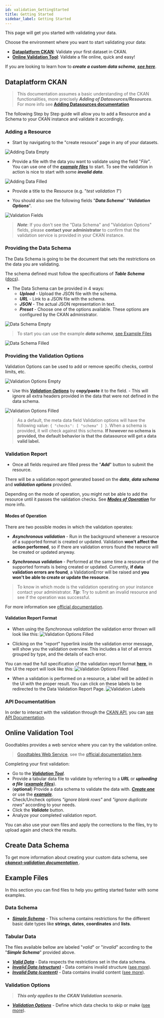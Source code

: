 ```yaml
---
id: validation_GettingStarted
title: Getting Started
sidebar_label: Getting Started
---
```


This page will get you started with validating your data.

Choose the environment where you want to start validating your data:

* **[Dataplatform CKAN](validation_GettingStarted#dataplatform-ckan)**: Validate your first dataset in CKAN.
* **[Online Validation Tool](validation_GettingStarted#online-validation-tool)**: Validate a file online, quick and easy!

If you are looking to learn how to ***create a custom data schema***, ***[see here](validation_GettingStarted#create-data-schema)***. 


## Dataplatform CKAN

>This documentation assumes a basic understanding of the CKAN functionalities, more precisely ***Adding of Datasources/Resources***.
>For more info see **[Adding Datasources documentation](datasets_AddingDatasources)** 

The following Step by Step guide will allow you to add a Resource and a Schema to your CKAN instance and validate it accordingly.

### Adding a Resource
- Start by navigating to the "create resouce" page in any of your datasets.

![Adding Data Empty](assets/Dataplatform/Validation/add_data_empty.PNG)

- Provide a file with the data you want to validate using the field "*File*". You can use one of the ***[example files](validation_GettingStarted#tabular-data)*** to start. To see the validation in action is nice to start with some ***invalid data***.

![Adding Data Filled](assets/Dataplatform/Validation/add_data_filled.PNG)

- Provide a title to the Resource (e.g. "*test validation 1*")

- You should also see the following fields "***Data Schema***" "***Validation Options***". 

![Validation Fields](assets/Dataplatform/Validation/creating_resource_validation_fields_empty.PNG)

> ***Note***: If you don't see the "Data Schema" and "Validation Options" fields, please **contact your administrator** to confirm that the validation service is provided in your CKAN instance. 

### Providing the Data Schema

The Data Schema is going to be the document that sets the restrictions on the data you are validating.

The schema defined must follow the specifications of ***Table Schema*** (<a href="https://frictionlessdata.io/specs/table-schema/" target="_blank">docs</a>).

   - The Data Schema can be provided in 4 ways:
       - ***Upload*** - Upload the JSON file with the schema.
       - ***URL*** - Link to a JSON file with the schema.
       - ***JSON*** - The actual JSON representation in text.
       - ***Preset*** - Choose one of the options available. These options are configured by the CKAN administrator.

![Data Schema Empty](assets/Dataplatform/Validation/add_data_schema_empty.PNG)

> To start you can use the example ***data schema***, [see Example Files](validation_GettingStarted#data-schema) 

![Data Schema Filled](assets/Dataplatform/Validation/add_data_schema_filled.PNG)

### Providing the Validation Options

Validation Options can be used to add or remove specific checks, control limits, etc.

![Validation Options Empty](assets/Dataplatform/Validation/add_validation_options_empty.PNG)

- Use this ***[Validation Options](assets/Dataplatform/Validation/validation_options.json)*** by **copy/paste** it to the field. - This will ignore all extra headers provided in the data  that were not defined in the data schema.

![Validation Options Filled](assets/Dataplatform/Validation/add_validation_options_filled.PNG)

> As a default, the meta data field Validation options will have the following value: `{ "checks": [ "schema" ] }`. When a schema is provided, it will check against this schema. **If however no schema is provided, the default behavior is that the datasource will get a data valid label.** 

### Validation Report

- Once all fields required are filled press the "***Add***" button to submit the resource.
 
There will be a validation report generated based on the ***data***, ***data schema*** and ***validation options*** provided.

Depending on the mode of operation, you might not be able to add the resource until it passes the validation checks. See ***[Modes of Operation](validation_GettingStarted#modes-of-operation)*** for more info.

#### Modes of Operation

There are two possible modes in which the validation operates:

- ***Asynchronous validation*** - Run in the background whenever a resource of a supported format is created or updated. Validation **won't affect the action performed**, so if there are validation errors found the reource will be created or updated anyway.

- ***Synchronous validation*** - Performed at the same time a resource of the supported formats is being created or updated. Currently, **if data validation errors are found**, a ValidationError will be raised and **you won't be able to create or update the resource**.

> To know in which mode is the validation operating on your instance contact your administrator. ***Tip***: Try to submit an invalid resource and see if the operation was successful.  

For more information see [official documentation](https://github.com/frictionlessdata/ckanext-validation#operation-modes-1).

#### Validation Report Format

- When using the *Synchronous validation* the validation error thrown will look like this:
![Validation Options Filled](assets/Dataplatform/Validation/validation_error.PNG)

- Clicking on the "*report*" hyperlink inside the validation error message, will show you the validation overview. This includes a list of all errors grouped by type, and the details of each error.

You can read the full specification of the validation report format **[here](https://github.com/frictionlessdata/goodtables-py#validation-report-format)**, in the UI the report will look like this:
![Validation Options Filled](assets/Dataplatform/Validation/validation_report.PNG)

- When a validation is performed on a resource, a label will be added in the UI with the proper result. You can click on these labels to be redirected to the Data Validation Report Page.
![Validation Labels](assets/Dataplatform/Validation/labels.PNG)

### API Documentatition

In order to interact with the validation through the [CKAN API](https://docs.ckan.org/en/2.8/api/), you can [see API Documentation](https://github.com/frictionlessdata/ckanext-validation#action-functions).  

## Online Validation Tool
 
Goodtables provides a web service where you can try the validation online.

><a href="http://try.goodtables.io/" target="_blank">Goodtables Web Service</a>, see the <a href="https://frictionlessdata.io/docs/validating-data/#goodtables" target="_blank">official documentation here</a>.

Completing your first validation:
* Go to the ***<a href="http://try.goodtables.io/" target="_blank">Validation Tool</a>***.
* Provide a tabular data file to validate by referring to a ***URL*** or ***uploading a file*** (***[example files](validation_GettingStarted#tabular-data)***).
* (**optional**) Provide a data schema to validate the data with. ***[Create one](validation_GettingStarted#create-data-schema)*** or use the ***[example](validation_GettingStarted#data-schema)***.
* Check/Uncheck options *"ignore blank rows"* and *"ignore duplicate rows"* according to your needs.
* Click the ***Validate*** button.
* Analyze your completed validation report.

You can also use your own files and apply the corrections to the files, try to upload again and check the results.

## Create Data Schema

To get more information about creating your custom data schema, see ***<a href="https://github.com/frictionlessdata/ckanext-validation#data-schema" target="_blank">ckanext-validation documentation </a>***. 

## Example Files

In this section you can find files to help you getting started faster with some examples.

### Data Schema

   - ***[Simple Schema](assets/Dataplatform/Validation/Data_Schema.json)*** - This schema contains restrictions for the different basic date types like **strings**, **dates**, **coordinates** and **lists**. 
 
### Tabular Data 

The files available bellow are labeled "*valid*" or "*invalid*" according to the "***Simple Schema***" provided above.

   - ***[Valid Data](assets/Dataplatform/Validation/data_for_schema.csv)*** - Data respects the restrictions set in the data schema.  
   - ***[Invalid Data (structure)](assets/Dataplatform/Validation/invalid_structure_data.csv)*** - Data contains invalid structure (<a href="https://github.com/frictionlessdata/goodtables-py#structural-checks" target="_blank">see more</a>).  
   - ***[Invalid Data (content)](assets/Dataplatform/Validation/invalid_content_data.csv)*** - Data contains invalid content (<a href="https://github.com/frictionlessdata/goodtables-py#content-checks" target="_blank">see more</a>).
   
### Validation Options 

> ***This only applies to the CKAN Validation scenario.***

- ***[Validation Options](assets/Dataplatform/Validation/invalid_content_data.csv)*** -  Define which data checks to skip or make (<a href="https://github.com/frictionlessdata/ckanext-validation#validation-options" target="_blank">see more</a>).
